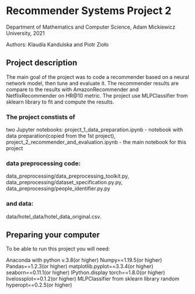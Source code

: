 # Recommender Systems Project 2
Department of Mathematics and Computer Science, Adam Mickiewicz University, 2021

Authors: Klaudia Kandulska and Piotr Zioło

## Project description
The main goal of the project was to code a recommender based on a neural network model, then tune and evaluate it. The recommender results are compare to the results with AmazonRecommender and NetflixRecommender on HR@10 metric. The project use MLPClassifier from sklearn library to fit and compute the results.

### The project constists of
two Jupyter notebooks:
project_1_data_preparation.ipynb - notebook with data preparation(copied from the 1st project), project_2_recommender_and_evaluation.ipynb - the main notebook for this project

### data preprocessing code:
data_preprocessing/data_preprocessing_toolkit.py, data_preprocessing/dataset_specification.py.py, data_preprocessing/people_identifier.py.py

### and data:
data/hotel_data/hotel_data_original.csv.

## Preparing your computer
To be able to run this project you will need:

Anaconda with python v.3.8(or higher)
Numpy==1.19.5(or higher)
Pandas==1.2.3(or higher)
matplotlib.pyplot==3.3.4(or higher)
seaborn==0.11.1(or higher)
IPython.display
torch==1.8.0(or higher)
livelossplot==0.1.2(or higher)
MLPClassifier from sklearn library
random
hyperopt==0.2.5(or higher)
